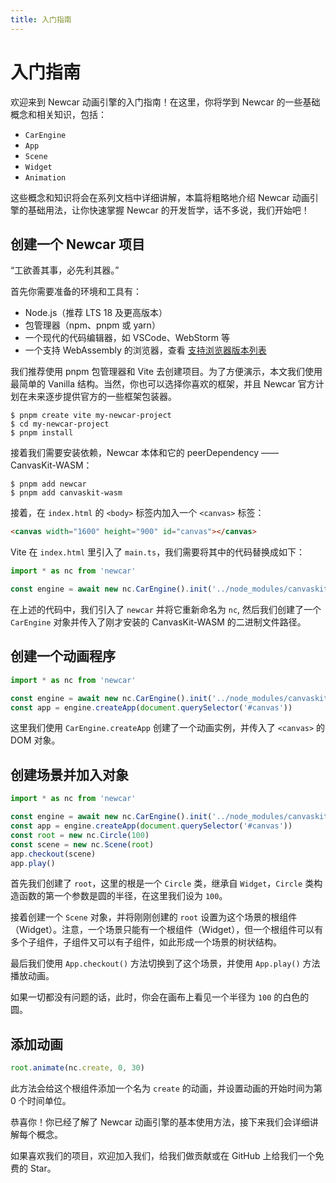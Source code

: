 ```yaml
---
title: 入门指南
---
```


# 入门指南

欢迎来到 Newcar 动画引擎的入门指南！在这里，你将学到 Newcar 的一些基础概念和相关知识，包括：

- `CarEngine`
- `App`
- `Scene`
- `Widget`
- `Animation`

这些概念和知识将会在系列文档中详细讲解，本篇将粗略地介绍 Newcar 动画引擎的基础用法，让你快速掌握 Newcar 的开发哲学，话不多说，我们开始吧！

## 创建一个 Newcar 项目

“工欲善其事，必先利其器。”

首先你需要准备的环境和工具有：

- Node.js（推荐 LTS 18 及更高版本）
- 包管理器（npm、pnpm 或 yarn）
- 一个现代的代码编辑器，如 VSCode、WebStorm 等
- 一个支持 WebAssembly 的浏览器，查看 [支持浏览器版本列表](https://caniuse.com/?search=WebAssembly)

我们推荐使用 pnpm 包管理器和 Vite 去创建项目。为了方便演示，本文我们使用最简单的 Vanilla 结构。当然，你也可以选择你喜欢的框架，并且 Newcar 官方计划在未来逐步提供官方的一些框架包装器。

```shell
$ pnpm create vite my-newcar-project
$ cd my-newcar-project
$ pnpm install
```

接着我们需要安装依赖，Newcar 本体和它的 peerDependency —— CanvasKit-WASM：

```shell
$ pnpm add newcar
$ pnpm add canvaskit-wasm
```

接着，在 `index.html` 的 `<body>` 标签内加入一个 `<canvas>` 标签：

```html
<canvas width="1600" height="900" id="canvas"></canvas>
```

Vite 在 `index.html` 里引入了 `main.ts`，我们需要将其中的代码替换成如下：

```typescript
import * as nc from 'newcar'

const engine = await new nc.CarEngine().init('../node_modules/canvaskit-wasm/bin/canvaskit.wasm')
```

在上述的代码中，我们引入了 `newcar` 并将它重新命名为 `nc`, 然后我们创建了一个 `CarEngine` 对象并传入了刚才安装的 CanvasKit-WASM 的二进制文件路径。

## 创建一个动画程序

```typescript
import * as nc from 'newcar'

const engine = await new nc.CarEngine().init('../node_modules/canvaskit-wasm/bin/canvaskit.wasm')
const app = engine.createApp(document.querySelector('#canvas'))
```

这里我们使用 `CarEngine.createApp` 创建了一个动画实例，并传入了 `<canvas>` 的 DOM 对象。

## 创建场景并加入对象

```typescript
import * as nc from 'newcar'

const engine = await new nc.CarEngine().init('../node_modules/canvaskit-wasm/bin/canvaskit.wasm')
const app = engine.createApp(document.querySelector('#canvas'))
const root = new nc.Circle(100)
const scene = new nc.Scene(root)
app.checkout(scene)
app.play()
```

首先我们创建了 `root`，这里的根是一个 `Circle` 类，继承自 `Widget`，`Circle` 类构造函数的第一个参数是圆的半径，在这里我们设为 `100`。

接着创建一个 `Scene` 对象，并将刚刚创建的 `root` 设置为这个场景的根组件（Widget）。注意，一个场景只能有一个根组件（Widget），但一个根组件可以有多个子组件，子组件又可以有子组件，如此形成一个场景的树状结构。

最后我们使用 `App.checkout()` 方法切换到了这个场景，并使用 `App.play()` 方法播放动画。

如果一切都没有问题的话，此时，你会在画布上看见一个半径为 `100` 的白色的圆。

## 添加动画

```typescript
root.animate(nc.create, 0, 30)
```

此方法会给这个根组件添加一个名为 `create` 的动画，并设置动画的开始时间为第 0 个时间单位。

恭喜你！你已经了解了 Newcar 动画引擎的基本使用方法，接下来我们会详细讲解每个概念。

如果喜欢我们的项目，欢迎加入我们，给我们做贡献或在 GitHub 上给我们一个免费的 Star。
